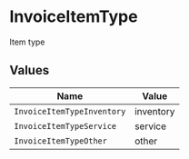# InvoiceItemType

Item type


## Values

| Name                       | Value                      |
| -------------------------- | -------------------------- |
| `InvoiceItemTypeInventory` | inventory                  |
| `InvoiceItemTypeService`   | service                    |
| `InvoiceItemTypeOther`     | other                      |